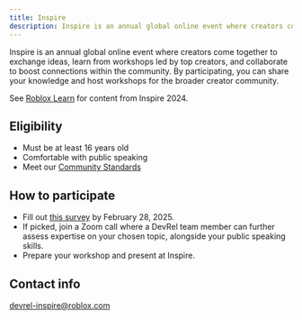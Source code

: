 ```yaml
---
title: Inspire
description: Inspire is an annual global online event where creators come together to exchange ideas, learn from workshops, and collaborate.
---
```


Inspire is an annual global online event where creators come together to exchange ideas, learn from workshops led by top creators, and collaborate to boost connections within the community. By participating, you can share your knowledge and host workshops for the broader creator community.

See [Roblox Learn](https://www.youtube.com/@RobloxLearn) for content from Inspire 2024.

<figure>
<Chip
    color="success"
    label="Status: Open"
    size="medium"
    variant="filled"/>
</figure>

## Eligibility

- Must be at least 16 years old
- Comfortable with public speaking
- Meet our [Community Standards](https://en.help.roblox.com/hc/en-us/articles/203313410-Roblox-Community-Standards)

## How to participate

- Fill out [this survey](https://survey.roblox.com/jfe/form/SV_3XbrWPyHsu4Q742) by February 28, 2025.
- If picked, join a Zoom call where a DevRel team member can further assess expertise on your chosen topic, alongside your public speaking skills.
- Prepare your workshop and present at Inspire.

## Contact info

devrel-inspire@roblox.com
